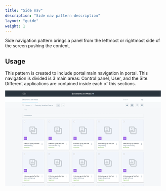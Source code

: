 ```yaml
---
title: "Side nav"
description: "Side nav pattern description"
layout: "guide"
weight: 1
---
```


Side navigation pattern brings a panel from the leftmost or rightmost side of the screen pushing the content.


## Usage
This pattern is created to include portal main navigation in portal. This navigation is divided is 3 main areas: Control panel, User, and the Site. Different applications are contained inside each of this sections.

![side navigation to show the product menu in Liferay](../../../images/sideNavExample.gif)